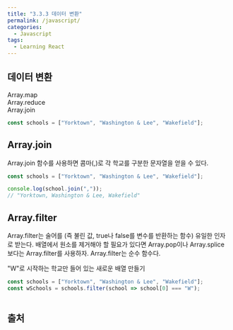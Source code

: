 ```yaml
---
title: "3.3.3 데이터 변환"
permalink: /javascript/
categories:
  - Javascript
tags:
  - Learning React
---
```


## 데이터 변환
Array.map  
Array.reduce  
Array.join

```jsx
const schools = ["Yorktown", "Washington & Lee", "Wakefield"];
```

## Array.join
Array.join 함수를 사용하면 콤마(,)로 각 학교를 구분한 문자열을 얻을 수 있다.

```jsx
const schools = ["Yorktown", "Washington & Lee", "Wakefield"];

console.log(school.join(","));
// "Yorktown, Washington & Lee, Wakefield"
```

## Array.filter
Array.filter는 술어를 (즉 불린 값, true나 false를 변수를 반환하는 함수) 유일한 인자로 받는다.
배열에서 원소를 제거해야 할 필요가 있다면 Array.pop이나 Array.splice 보다는 Array.filter를 사용하자.
Array.filter는 순수 함수다.

"W"로 시작하는 학교만 들어 있는 새로운 배열 만들기
```jsx
const schools = ["Yorktown", "Washington & Lee", "Wakefield"];
const wSchools = schools.filter(school => school[0] === "W");
```


```jsx
```

## 출처
[]()